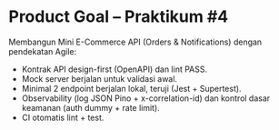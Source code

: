 # Product Goal – Praktikum #4
Membangun Mini E-Commerce API (Orders & Notifications) dengan pendekatan Agile:
- Kontrak API design-first (OpenAPI) dan lint PASS.
- Mock server berjalan untuk validasi awal.
- Minimal 2 endpoint berjalan lokal, teruji (Jest + Supertest).
- Observability (log JSON Pino + x-correlation-id) dan kontrol dasar keamanan (auth dummy + rate limit).
- CI otomatis lint + test.